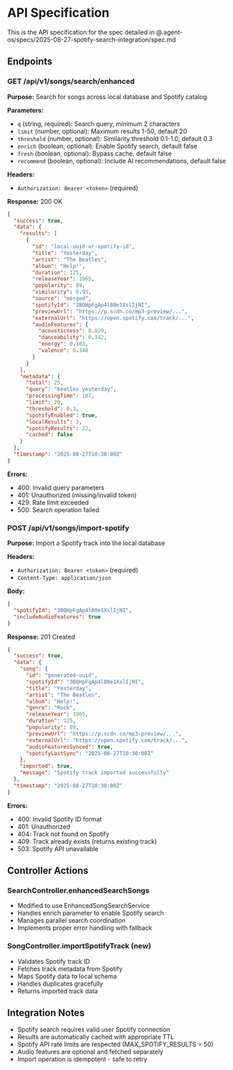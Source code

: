 # API Specification  

This is the API specification for the spec detailed in @.agent-os/specs/2025-08-27-spotify-search-integration/spec.md

## Endpoints

### GET /api/v1/songs/search/enhanced

**Purpose:** Search for songs across local database and Spotify catalog

**Parameters:**
- `q` (string, required): Search query, minimum 2 characters
- `limit` (number, optional): Maximum results 1-50, default 20
- `threshold` (number, optional): Similarity threshold 0.1-1.0, default 0.3
- `enrich` (boolean, optional): Enable Spotify search, default false
- `fresh` (boolean, optional): Bypass cache, default false  
- `recommend` (boolean, optional): Include AI recommendations, default false

**Headers:**
- `Authorization: Bearer <token>` (required)

**Response:** 200 OK
```json
{
  "success": true,
  "data": {
    "results": [
      {
        "id": "local-uuid-or-spotify-id",
        "title": "Yesterday",
        "artist": "The Beatles",
        "album": "Help!",
        "duration": 125,
        "releaseYear": 1965,
        "popularity": 89,
        "similarity": 0.95,
        "source": "merged",
        "spotifyId": "3BQHpFgAp4l80e1XslIjNI",
        "previewUrl": "https://p.scdn.co/mp3-preview/...",
        "externalUrl": "https://open.spotify.com/track/...",
        "audioFeatures": {
          "acousticness": 0.829,
          "danceability": 0.342,
          "energy": 0.183,
          "valence": 0.348
        }
      }
    ],
    "metadata": {
      "total": 25,
      "query": "beatles yesterday",
      "processingTime": 187,
      "limit": 20,
      "threshold": 0.3,
      "spotifyEnabled": true,
      "localResults": 3,
      "spotifyResults": 22,
      "cached": false
    }
  },
  "timestamp": "2025-08-27T10:30:00Z"
}
```

**Errors:**
- 400: Invalid query parameters
- 401: Unauthorized (missing/invalid token)
- 429: Rate limit exceeded
- 500: Search operation failed

### POST /api/v1/songs/import-spotify

**Purpose:** Import a Spotify track into the local database

**Headers:**
- `Authorization: Bearer <token>` (required)
- `Content-Type: application/json`

**Body:**
```json
{
  "spotifyId": "3BQHpFgAp4l80e1XslIjNI",
  "includeAudioFeatures": true
}
```

**Response:** 201 Created
```json
{
  "success": true,
  "data": {
    "song": {
      "id": "generated-uuid",
      "spotifyId": "3BQHpFgAp4l80e1XslIjNI",
      "title": "Yesterday",
      "artist": "The Beatles",
      "album": "Help!",
      "genre": "Rock",
      "releaseYear": 1965,
      "duration": 125,
      "popularity": 89,
      "previewUrl": "https://p.scdn.co/mp3-preview/...",
      "externalUrl": "https://open.spotify.com/track/...",
      "audioFeaturesSynced": true,
      "spotifyLastSync": "2025-08-27T10:30:00Z"
    },
    "imported": true,
    "message": "Spotify track imported successfully"
  },
  "timestamp": "2025-08-27T10:30:00Z"
}
```

**Errors:**
- 400: Invalid Spotify ID format
- 401: Unauthorized
- 404: Track not found on Spotify
- 409: Track already exists (returns existing track)
- 503: Spotify API unavailable

## Controller Actions

### SearchController.enhancedSearchSongs
- Modified to use EnhancedSongSearchService
- Handles enrich parameter to enable Spotify search
- Manages parallel search coordination
- Implements proper error handling with fallback

### SongController.importSpotifyTrack (new)
- Validates Spotify track ID
- Fetches track metadata from Spotify
- Maps Spotify data to local schema
- Handles duplicates gracefully
- Returns imported track data

## Integration Notes

- Spotify search requires valid user Spotify connection
- Results are automatically cached with appropriate TTL
- Spotify API rate limits are respected (MAX_SPOTIFY_RESULTS = 50)
- Audio features are optional and fetched separately
- Import operation is idempotent - safe to retry